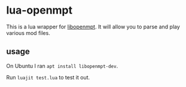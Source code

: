 # lua-openmpt

This is a lua wrapper for [libopenmpt](https://lib.openmpt.org/libopenmpt/). It will allow you to parse and play various mod files.

## usage

On Ubuntu I ran `apt install libopenmpt-dev`.

Run `luajit test.lua` to test it out.